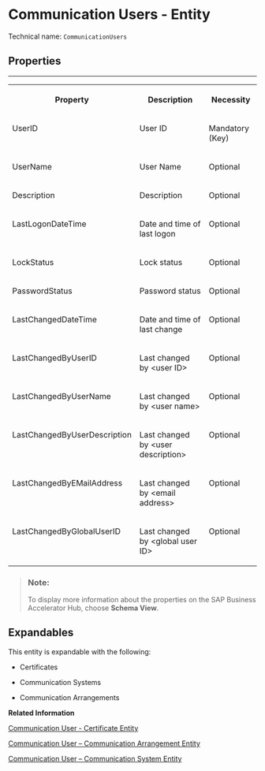 <!-- loioda8aca23611740dd88da021a1671fc8e -->

# Communication Users - Entity





Technical name: `CommunicationUsers` 



<a name="loioda8aca23611740dd88da021a1671fc8e__CommunicationUsers"/>

## Properties

****


<table>
<tr>
<th valign="top">

Property



</th>
<th valign="top">

Description



</th>
<th valign="top">

Necessity



</th>
</tr>
<tr>
<td valign="top">

UserID



</td>
<td valign="top">

User ID



</td>
<td valign="top">

Mandatory \(Key\)



</td>
</tr>
<tr>
<td valign="top">

UserName



</td>
<td valign="top">

User Name



</td>
<td valign="top">

Optional



</td>
</tr>
<tr>
<td valign="top">

Description



</td>
<td valign="top">

Description



</td>
<td valign="top">

Optional



</td>
</tr>
<tr>
<td valign="top">

LastLogonDateTime



</td>
<td valign="top">

Date and time of last logon



</td>
<td valign="top">

Optional



</td>
</tr>
<tr>
<td valign="top">

LockStatus



</td>
<td valign="top">

Lock status



</td>
<td valign="top">

Optional



</td>
</tr>
<tr>
<td valign="top">

PasswordStatus



</td>
<td valign="top">

Password status



</td>
<td valign="top">

Optional



</td>
</tr>
<tr>
<td valign="top">

LastChangedDateTime



</td>
<td valign="top">

Date and time of last change



</td>
<td valign="top">

Optional



</td>
</tr>
<tr>
<td valign="top">

LastChangedByUserID



</td>
<td valign="top">

Last changed by <user ID\>



</td>
<td valign="top">

Optional



</td>
</tr>
<tr>
<td valign="top">

LastChangedByUserName



</td>
<td valign="top">

Last changed by <user name\>



</td>
<td valign="top">

Optional



</td>
</tr>
<tr>
<td valign="top">

LastChangedByUserDescription



</td>
<td valign="top">

Last changed by <user description\>



</td>
<td valign="top">

Optional



</td>
</tr>
<tr>
<td valign="top">

LastChangedByEMailAddress



</td>
<td valign="top">

Last changed by <email address\>



</td>
<td valign="top">

Optional



</td>
</tr>
<tr>
<td valign="top">

LastChangedByGlobalUserID



</td>
<td valign="top">

Last changed by <global user ID\>



</td>
<td valign="top">

Optional



</td>
</tr>
</table>

> ### Note:  
> To display more information about the properties on the SAP Business Accelerator Hub, choose **Schema View**.



<a name="loioda8aca23611740dd88da021a1671fc8e__section_usq_g5d_gyb"/>

## Expandables

This entity is expandable with the following:

-   Certificates

-   Communication Systems

-   Communication Arrangements


**Related Information**  


[Communication User - Certificate Entity](communication-user-certificate-entity-afe1fec.md)

[Communication User – Communication Arrangement Entity](communication-user-communication-arrangement-entity-ac23c8d.md)

[Communication User – Communication System Entity](communication-user-communication-system-entity-1bb95b1.md)

